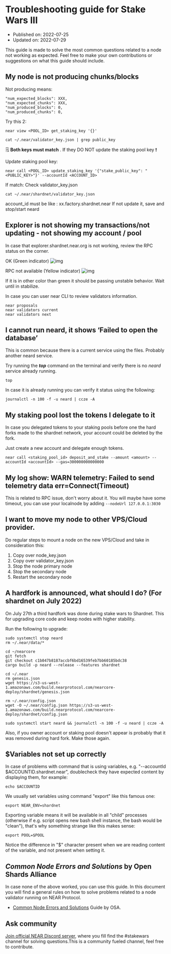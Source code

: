 # Troubleshooting guide for Stake Wars III
* Published on: 2022-07-25
* Updated on: 2022-07-29
 
This guide is made to solve the most common questions related to a node not working as expected. Feel free to make your own contributions or suggestions on what this guide should include.

## My node is not producing chunks/blocks
Not producing means:

```
"num_expected_blocks": XXX,
"num_expected_chunks": XXX, 
"num_produced_blocks": 0,
"num_produced_chunks": 0,
```

Try this 2:

```
near view <POOL_ID> get_staking_key '{}'

cat ~/.near/validator_key.json | grep public_key
```
🗒️  **Both keys must match** . If they DO NOT update the staking pool key ❗ 

Update staking pool key:
```
near call <POOL_ID> update_staking_key '{"stake_public_key": "<PUBLIC_KEY>"}' --accountId <ACCOUNT_ID>
```

If match:
Check validator_key.json

```
cat ~/.near/shardnet/validator_key.json
```

account_id must be like : xx.factory.shardnet.near
If not update it, save and stop/start neard

## Explorer is not showing my transactions/not updating - not showing my account / pool
In case that explorer.shardnet.near.org is not working, review the RPC status on the corner. 

OK (Green indicator)
![img](./images/rpc-status.png)

RPC not available (Yellow indicator)
![img](./images/rpc-status-down.png)


If it is in other color than green it should be passing unstable behavior. Wait until in stabilize.

In case you can user near CLI to review validators information.

```
near proposals
near validators current
near validators next

```

## I cannot run neard, it shows ‘Failed to open the database’
This is common because there is a current service using the files. Probably another neard service.

Try running the ***top*** command on the terminal and verify there is no *neard* service already running. 

```
top
```

In case it is already running you can verify it status using the following:

```
journalctl -n 100 -f -u neard | ccze -A
```


## My staking pool lost the tokens I delegate to it
In case you delegated tokens to your staking pools before one the hard forks made to the shardnet network, your account could be deleted by the fork.

Just create a new account and delegate enough tokens.

```
near call <staking_pool_id> deposit_and_stake --amount <amount> --accountId <accountId> --gas=300000000000000

```

## My log show: WARN telemetry: Failed to send telemetry data err=Connect(Timeout) ##

This is related to RPC issue, don't worry about it.
You will maybe have some timeout, you can use your localnode by adding ```--nodeUrl 127.0.0.1:3030```

## I want to move my node to other VPS/Cloud provider. 

Do regular steps to mount a node on the new VPS/Cloud and take in consideration this:

1. Copy over node_key.json
2. Copy over validator_key.json
4. Stop the node primary node
3. Stop the secondary node
4. Restart the secondary node


## A hardfork is announced, what should I do? (For shardnet on July 2022)

On July 27th a third hardfork was done during stake wars to Shardnet. This for upgrading core code and keep nodes with higher stability.

Run the following to upgrade:

```
sudo systemctl stop neard
rm ~/.near/data/*

cd ~/nearcore
git fetch
git checkout c1b047b8187accbf6bd16539feb7bb60185bdc38
cargo build -p neard --release --features shardnet

cd ~/.near
rm genesis.json
wget https://s3-us-west-1.amazonaws.com/build.nearprotocol.com/nearcore-deploy/shardnet/genesis.json

rm ~/.near/config.json
wget -O ~/.near/config.json https://s3-us-west-1.amazonaws.com/build.nearprotocol.com/nearcore-deploy/shardnet/config.json

sudo systemctl start neard && journalctl -n 100 -f -u neard | ccze -A
```

Also, if you owner account or staking pool doesn't appear is probably that it was removed during hard fork. Make those again.


## $Variables not set up correctly

In case of problems with command that is using variables, e.g. "--accountId $ACCOUNTID.shardnet.near", doublecheck they have expected content by displaying them, for example:

```
echo $ACCOUNTID
```

We usually set variables using command "export" like this famous one:
```
export NEAR_ENV=shardnet
```

Exporting variable means it will be available in all "child" processes (otherwise if e.g. script opens new bash shell instance, the bash would be "clean"), that's why something strange like this makes sense:
```
export POOL=$POOL
```

Notice the difference in "$" character present when we are reading content of the variable, and not present when setting it.


## ***Common Node Errors and Solutions*** by Open Shards Alliance
In case none of the above worked, you can use this guide. In this document you will find a general rules on how to solve problems related to a node validator running on NEAR Protocol. 

* [Common Node Errors and Solutions](https://near-nodes.io/troubleshooting/common-errors) Guide by OSA.

## Ask community

[Join official NEAR Discord server](https://discord.gg/V3Z6CsEJ7Y), where you fill find the #stakewars channel for solving questions.This is a community fueled channel, feel free to contribute.


